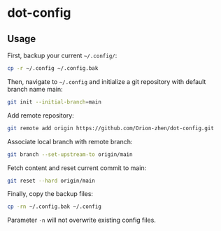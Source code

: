 # dot-config

## Usage

First, backup your current `~/.config/`:

```bash
cp -r ~/.config ~/.config.bak
```

Then, navigate to `~/.config` and initialize a git repository with default branch name main:

```bash
git init --initial-branch=main
```

Add remote repository:

```bash
git remote add origin https://github.com/Orion-zhen/dot-config.git
```

Associate local branch with remote branch:

```bash
git branch --set-upstream-to origin/main
```

Fetch content and reset current commit to main:

```bash
git reset --hard origin/main
```

Finally, copy the backup files:

```bash
cp -rn ~/.config.bak ~/.config
```

Parameter `-n` will not overwrite existing config files.

